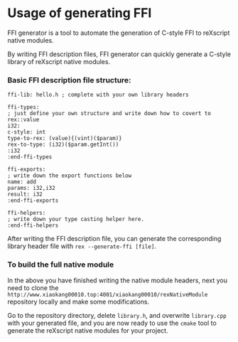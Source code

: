 # Usage of generating FFI

FFI generator is a tool to automate the generation of C-style FFI to reXscript native modules.

By writing FFI description files, FFI generator can quickly generate a C-style library of reXscript native modules.

### Basic FFI description file structure:

```rexffi
ffi-lib: hello.h ; complete with your own library headers

ffi-types:
; just define your own structure and write down how to covert to rex::value
i32:
c-style: int
type-to-rex: (value){(vint)($param)}
rex-to-type: (i32)($param.getInt())
:i32
:end-ffi-types

ffi-exports:
; write down the export functions below
name: add
params: i32,i32
result: i32
:end-ffi-exports

ffi-helpers:
; write down your type casting helper here.
:end-ffi-helpers
```

After writing the FFI description file, you can generate the corresponding library header file with `rex --generate-ffi [file]`.

### To build the full native module

In the above you have finished writing the native module headers, next you need to clone the `http://www.xiaokang00010.top:4001/xiaokang00010/rexNativeModule` repository locally and make some modifications.

Go to the repository directory, delete `library.h`, and overwrite `library.cpp` with your generated file, and you are now ready to use the `cmake` tool to generate the reXscript native modules for your project.